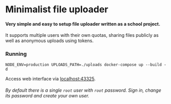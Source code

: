 # Minimalist file uploader

#### Very simple and easy to setup file uploader written as a school project.

It supports multiple users with their own quotas, sharing files publicly as well as anonymous uploads using tokens.

### Running

```shell
NODE_ENV=production UPLOADS_PATH=./uploads docker-compose up --build -d
```

Access web interface via [localhost:43325](http://localhost:43325).

###### By default there is a single `root` user with `root` password. Sign in, change its password and create your own user.
